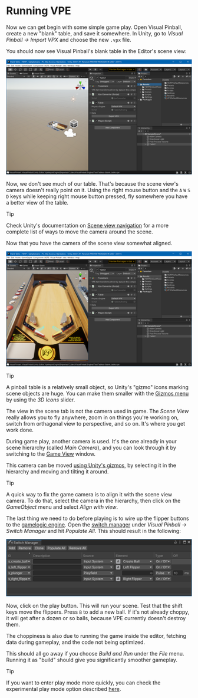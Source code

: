 # Running VPE

Now we can get begin with some simple game play. Open Visual Pinball, create a new "blank" table, and save it somewhere. In Unity, go to *Visual Pinball -> Import VPX* and choose the new `.vpx` file.

You should now see Visual Pinball's blank table in the Editor's scene view:

![Imported blank table](unity-imported-table.png)

Now, we don't see much of our table. That's because the scene view's camera doesn't really point on it. Using the right mouse button and the `A` `W` `S` `D` keys while keeping right mouse button pressed, fly somewhere you have a better view of the table.

> [!TIP]
> Check Unity's documentation on [Scene view navigation](https://docs.unity3d.com/Manual/SceneViewNavigation.html) for a more complete list of ways to move the camera around the scene.

Now that you have the camera of the scene view somewhat aligned.

![Scene view camera on table](unity-imported-table-aligned.png)

> [!TIP]
> A pinball table is a relatively small object, so Unity's "gizmo" icons marking scene objects are huge. You can make them smaller with the [Gizmos menu](https://docs.unity3d.com/Manual/GizmosMenu.html) by using the *3D Icons* slider.

The view in the scene tab is not the camera used in game. The *Scene View* really allows you to fly anywhere, zoom in on things you're working on, switch from orthagonal view to perspective, and so on. It's where you get work done.

During game play, another camera is used. It's the one already in your scene hierarchy (called *Main Camera*), and you can look through it by switching to the [Game View](https://docs.unity3d.com/Manual/GameView.html) window.

This camera can be moved [using Unity's gizmos](https://docs.unity3d.com/Manual/PositioningGameObjects.html), by selecting it in the hierarchy and moving and tilting it around. 

> [!TIP]
> A quick way to fix the game camera is to align it with the scene view camera. To do that, select the camera in the hierarchy, then click on the *GameObject* menu and select *Align with view*.

The last thing we need to do before playing is to wire up the flipper buttons to the [gamelogic engine](~/creators-guide/manual/gamelogic-engine.md). Open the [switch manager](~/creators-guide/editor/switch-manager.md) under *Visual Pinball -> Switch Manager* and hit *Populate All*. This should result in the following:

![Switch Manager](switch-manager.png)

Now, click on the play button. This will run your scene. Test that the shift keys move the flippers. Press `B` to add a new ball. If it's not already choppy, it will get after a dozen or so balls, because VPE currently doesn't destroy them.

The choppiness is also due to running the game inside the editor, fetching data during gameplay, and the code not being optimized.

This should all go away if you choose *Build and Run* under the *File* menu. Running it as "build" should give you significantly smoother gameplay.

> [!TIP]
> If you want to enter play mode more quickly, you can check the experimental play mode option described [here](https://blogs.unity3d.com/2019/11/05/enter-play-mode-faster-in-unity-2019-3/).
